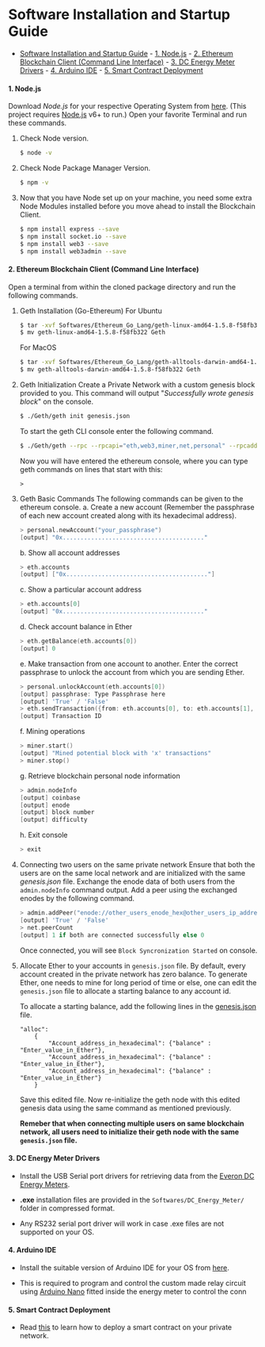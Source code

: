 # Software Installation and Startup Guide
- [Software Installation and Startup Guide](#software-installation-and-startup-guide)
      - [1. Node.js](#1-nodejs)
      - [2. Ethereum Blockchain Client (Command Line Interface)](#2-ethereum-blockchain-client-command-line-interface)
      - [3. DC Energy Meter Drivers](#3-dc-energy-meter-drivers)
      - [4. Arduino IDE](#4-arduino-ide)
      - [5. Smart Contract Deployment](#5-smart-contract-deployment)
  
#### 1. Node.js
Download *Node.js* for your respective Operating System from [here](https://nodejs.org/en/download/). (This project requires [Node.js](https://nodejs.org/) v6+ to run.)
Open your favorite Terminal and run these commands.
1. Check Node version.
    ```sh
    $ node -v
    ```
2. Check Node Package Manager Version.
    ```sh
    $ npm -v
    ```
3. Now that you have Node set up on your machine, you need some extra Node Modules installed before you move ahead to install the Blockchain Client.
    ```sh
    $ npm install express --save
    $ npm install socket.io --save
    $ npm install web3 --save
    $ npm install web3admin --save
    ```
#### 2. Ethereum Blockchain Client (Command Line Interface)

Open a terminal from within the cloned package directory and run the following commands.
1. Geth Installation (Go-Ethereum)
    For Ubuntu
    ```sh
    $ tar -xvf Softwares/Ethereum_Go_Lang/geth-linux-amd64-1.5.8-f58fb322.tar.gz
    $ mv geth-linux-amd64-1.5.8-f58fb322 Geth
    ```
    For MacOS
    ```sh
    $ tar -xvf Softwares/Ethereum_Go_Lang/geth-alltools-darwin-amd64-1.5.8-f58fb322.tar.gz
    $ mv geth-alltools-darwin-amd64-1.5.8-f58fb322 Geth
    ```
2. Geth Initialization
    Create a Private Network with a custom genesis block provided to you.
    This command will output "*Successfully wrote genesis block*"  on the console.
    ```sh
    $ ./Geth/geth init genesis.json 
    ```
    To start the geth CLI console enter the following command.
    ```sh
    $ ./Geth/geth --rpc --rpcapi="eth,web3,miner,net,personal" --rpcaddr="localhost" --rpcport="8545" --rpccorsdomain="*" console
    ```
    Now you will have entered the ethereum console, where you can type geth commands on lines that start with this:
    ```
    >
    ```

3. Geth Basic Commands
    The following commands can be given to the ethereum console.
    a. Create a new account (Remember the passphrase of each new account created along with its hexadecimal address).
    ```Go
    > personal.newAccount("your_passphrase")
    [output] "0x........................................"
    ```
    b. Show all account addresses
    ```Go
    > eth.accounts
    [output] ["0x........................................"]
    ```
    c. Show a particular account address
    ```Go
    > eth.accounts[0]
    [output] "0x........................................"
    ```
    d. Check account balance in Ether
    ```Go
    > eth.getBalance(eth.accounts[0])
    [output] 0
    ```
    e. Make transaction from one account to another. Enter the correct passphrase to unlock the account from which you are sending Ether.
    ```Go
    > personal.unlockAccount(eth.accounts[0])
    [output] passphrase: Type Passphrase here
    [output] 'True' / 'False'
    > eth.sendTransaction({from: eth.accounts[0], to: eth.accounts[1], value: 1234})
    [output] Transaction ID
    ```
    f. Mining operations
    ```Go
    > miner.start()
    [output] "Mined potential block with 'x' transactions"
    > miner.stop()
    ```
    g. Retrieve blockchain personal node information
    ```Go
    > admin.nodeInfo
    [output] coinbase
    [output] enode
    [output] block number
    [output] difficulty
    ```
    h. Exit console
    ```Go
    > exit
    ```
4. Connecting two users on the same private network
Ensure that both the users are on the same local network and are initialized with the same *genesis.json* file.
Exchange the enode data of both users from the `admin.nodeInfo` command output.
Add a peer using the exchanged enodes by the following command.
    ```Go
    > admin.addPeer("enode://other_users_enode_hex@other_users_ip_address:30303")
    [output] 'True' / 'False'
    > net.peerCount
    [output] 1 if both are connected successfully else 0
    ```
    Once connected, you will see `Block Syncronization Started` on console.

5. Allocate Ether to your accounts in `genesis.json` file.
    By default, every account created in the private network has zero balance. To generate Ether, one needs to mine for long period of time or else, one can edit the `genesis.json` file to allocate a starting balance to any account id.

    To allocate a starting balance, add the following lines in the [genesis.json](genesis.json) file.
    ```
    "alloc":
        {
            "Account_address_in_hexadecimal": {"balance" : "Enter_value_in_Ether"},
            "Account_address_in_hexadecimal": {"balance" : "Enter_value_in_Ether"},
            "Account_address_in_hexadecimal": {"balance" : "Enter_value_in_Ether"}
        }
    ```
    Save this edited file. 
    Now re-initialize the geth node with this edited genesis data using the same command as mentioned previously.

    **Remeber that when connecting multiple users on same blockchain network, all users need to initialize their geth node with the same `genesis.json` file.**


#### 3. DC Energy Meter Drivers
* Install the USB Serial port drivers for retrieving data from the [Everon DC Energy Meters](https://www.everon.in/solar-energy-meter-data-logger.html).

* **.exe** installation files are provided in the `Softwares/DC_Energy_Meter/` folder in compressed format.

* Any RS232 serial port driver will work in case .exe files are not supported on your OS.

#### 4. Arduino IDE
* Install the suitable version of Arduino IDE for your OS from [here](https://www.arduino.cc/en/main/software).

* This is required to program and control the custom made relay circuit using [Arduino Nano](https://store.arduino.cc/usa/arduino-nano) fitted inside the energy meter to control the conn

#### 5. Smart Contract Deployment
* Read [this](SMART_CONTRACT.md) to learn how to deploy a smart contract on your private network.